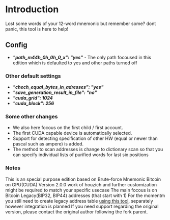 # Introduction
Lost some words of your 12-word mnemonic but remember some? dont panic, this tool is here to help!

## Config
* ***"path_m44h_0h_0h_0_x": "yes"*** - The only path focoused in this edition which is defaulted to yes and other paths turned off

### Other default settings
* ***"chech_equal_bytes_in_adresses": "yes"*** 
* ***"save_generation_result_in_file": "no"***
* ***"cuda_grid": 1024*** 
* ***"cuda_block": 256*** 

### Some other changes
* We also here focous on the first child / first account.
* The first CUDA capable device is automatically selected.
* Support for detecting specification of other HW (equal or newer than pascal such as ampere) is added.
* The method to scan addresses is change to dictionary scan so that you can specify individual lists of purified words for last six positions

  
### Notes
This is an special purpose edition based on  Brute-force Mnemonic Bitcoin on GPU(CUDA) Version 2.0.0 work of houzich and further customization might be required to match your specific usecase
The main focous is on Bitcoin Legacy(BIP32, BIP44) addresses (that start with 1)
For the momentm you still need to create legacy address table [using this tool](https://github.com/Houzich/Convert-Addresses-To-Hash160-For-Brute-Force), separately however integration is planned
If you need support regarding the original version, please contact the original author following the fork parent.
